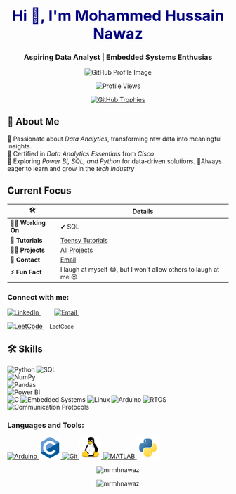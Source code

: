 <h1 align="center" style="font-size: 34px; color: #000080;">Hi 👋, I'm Mohammed Hussain Nawaz</h1>
<h3 align="center">Aspiring Data Analyst | Embedded Systems Enthusias</h3>
<p align="center">
  <img src="https://images.playground.com/88983e3f47da41e990498e442f748ab1.jpeg" alt="GitHub Profile Image" width="450" height="260" />
</p>



<p align="center">
  <img src="https://komarev.com/ghpvc/?username=mrmhnawaz&label=Profile%20Views&color=0e75b6&style=for-the-badge" alt="Profile Views" />
</p>

<p align="center">
  <a href="https://github.com/ryo-ma/github-profile-trophy">
    <img src="https://github-profile-trophy.vercel.app/?username=mrmhnawaz&theme=onedark&column=3&margin-w=15&margin-h=15&no-frame=true" alt="GitHub Trophies" style="width: 40%;" />
  </a>
</p>

## 🚀 About Me  

🔹 Passionate about *Data Analytics*, transforming raw data into meaningful insights.  
🔹 Certified in *Data Analytics Essentials* from *Cisco*.  
🔹 Exploring *Power BI, SQL, and Python* for data-driven solutions. 
🔹Always eager to learn and grow in the *tech industry*

## Current Focus

| 🛠️ | Details |
|---|---|
| **🔭💫 Working On** | ✔ SQL | Python (Pandas, NumPy, Matplotlib, Seaborn) | Power BI | Excel |
| **🧐 Tutorials** | [Teensy Tutorials](https://github.com/mrmhnawaz/Teensy-4.0-NXP-i.MX-RT1062-Tutorials) |
| **👨‍💻 Projects** | [All Projects](https://github.com/mrmhnawaz) |
| **📨 Contact** | [Email](mailto:mdhussainnawaz19@gmail.com) |
| **⚡ Fun Fact** | I laugh at myself 😂, but I won't allow others to laugh at me 😉 |



<h3 align="left">Connect with me:</h3>
<p align="left">
  <a href="https://linkedin.com/in/mohammed-hussain-nawaz-7a972b1b8" target="_blank" rel="noopener noreferrer">
    <img src="https://img.icons8.com/color/48/000000/linkedin.png" alt="LinkedIn" width="45" height="40"/>
  </a>&nbsp;&nbsp;
  <span style="font-size: 14px;"> </span>&nbsp;&nbsp;&nbsp;&nbsp;
  
  <a href="mailto:mdhussainnawaz19@gmail.com" target="_blank" rel="noopener noreferrer">
    <img src="https://img.icons8.com/fluent/48/000000/gmail.png" alt="Email" width="35" height="40"/>
  </a>&nbsp;&nbsp;
  <span style="font-size: 14px;"> </span>
</p>

<p align="left">
  <a href="https://leetcode.com/u/mhnawaz/" target="_blank" rel="noopener noreferrer">
    <img src="https://raw.githubusercontent.com/rahuldkjain/github-profile-readme-generator/master/src/images/icons/Social/leet-code.svg" alt="LeetCode" width="40" height="40"/>
  </a>&nbsp;&nbsp;
  <span style="font-size: 12px;">LeetCode</span>
</p>


## 🛠️ Skills

![Python](https://img.shields.io/badge/Python-3776AB?style=for-the-badge&logo=python&logoColor=white)
![SQL](https://img.shields.io/badge/SQL-4479A1?style=for-the-badge&logo=postgresql&logoColor=white)  
![NumPy](https://img.shields.io/badge/NumPy-013243?style=for-the-badge&logo=numpy&logoColor=white)  
![Pandas](https://img.shields.io/badge/Pandas-150458?style=for-the-badge&logo=pandas&logoColor=white)  
![Power BI](https://img.shields.io/badge/Power_BI-F2C811?style=for-the-badge&logo=powerbi&logoColor=black)  
![C](https://img.shields.io/badge/C-A8B9CC?style=for-the-badge&logo=c&logoColor=white)
![Embedded Systems](https://img.shields.io/badge/Embedded_Systems-0078D4?style=for-the-badge&logo=embedded&logoColor=white)
![Linux](https://img.shields.io/badge/Linux-FCC624?style=for-the-badge&logo=linux&logoColor=white)
![Arduino](https://img.shields.io/badge/Arduino-00979D?style=for-the-badge&logo=arduino&logoColor=white)
![RTOS](https://img.shields.io/badge/RTOS-00599C?style=for-the-badge&logo=linux&logoColor=white)
![Communication Protocols](https://img.shields.io/badge/Communication_Protocols-FF4500?style=for-the-badge)

<h3 align="left">Languages and Tools:</h3>
<p align="left">
  <a href="https://www.arduino.cc/" target="_blank" rel="noreferrer">
    <img src="https://cdn.worldvectorlogo.com/logos/arduino-1.svg" alt="Arduino" width="50" height="50" />
  </a>
  <a href="https://www.cprogramming.com/" target="_blank" rel="noreferrer">
    <img src="https://raw.githubusercontent.com/devicons/devicon/master/icons/c/c-original.svg" alt="C" width="50" height="50" />
  </a>
  <a href="https://git-scm.com/" target="_blank" rel="noreferrer">
    <img src="https://www.vectorlogo.zone/logos/git-scm/git-scm-icon.svg" alt="Git" width="50" height="50" />
  </a>
  <a href="https://www.linux.org/" target="_blank" rel="noreferrer">
    <img src="https://raw.githubusercontent.com/devicons/devicon/master/icons/linux/linux-original.svg" alt="Linux" width="50" height="50" />
  </a>
  <a href="https://www.mathworks.com/" target="_blank" rel="noreferrer">
    <img src="https://upload.wikimedia.org/wikipedia/commons/2/21/Matlab_Logo.png" alt="MATLAB" width="50" height="50" />
  </a>
  <a href="https://www.python.org" target="_blank" rel="noreferrer">
    <img src="https://raw.githubusercontent.com/devicons/devicon/master/icons/python/python-original.svg" alt="Python" width="50" height="50" />
  </a>
</p>

<p align="center">
  <img src="https://github-readme-stats.vercel.app/api/top-langs?username=mrmhnawaz&show_icons=true&locale=en&layout=compact&theme=dark" alt="mrmhnawaz" />
</p>

<p align="center">
  <img src="https://github-readme-stats.vercel.app/api?username=mrmhnawaz&show_icons=true&locale=en&theme=dark" alt="mrmhnawaz" />
</p>
